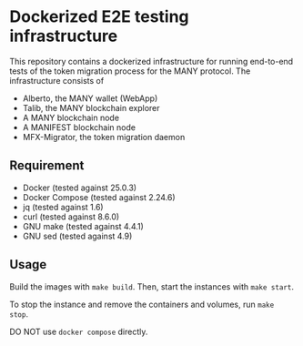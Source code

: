 # Dockerized E2E testing infrastructure

This repository contains a dockerized infrastructure for running end-to-end tests of the token migration process for the MANY protocol. 
The infrastructure consists of 

- Alberto, the MANY wallet (WebApp)
- Talib, the MANY blockchain explorer
- A MANY blockchain node
- A MANIFEST blockchain node
- MFX-Migrator, the token migration daemon

## Requirement

- Docker (tested against 25.0.3)
- Docker Compose (tested against 2.24.6)
- jq (tested against 1.6)
- curl (tested against 8.6.0)
- GNU make (tested against 4.4.1)
- GNU sed (tested against 4.9)

## Usage

Build the images with `make build`. Then, start the instances with `make start`.

To stop the instance and remove the containers and volumes, run `make stop`.

DO NOT use `docker compose` directly.